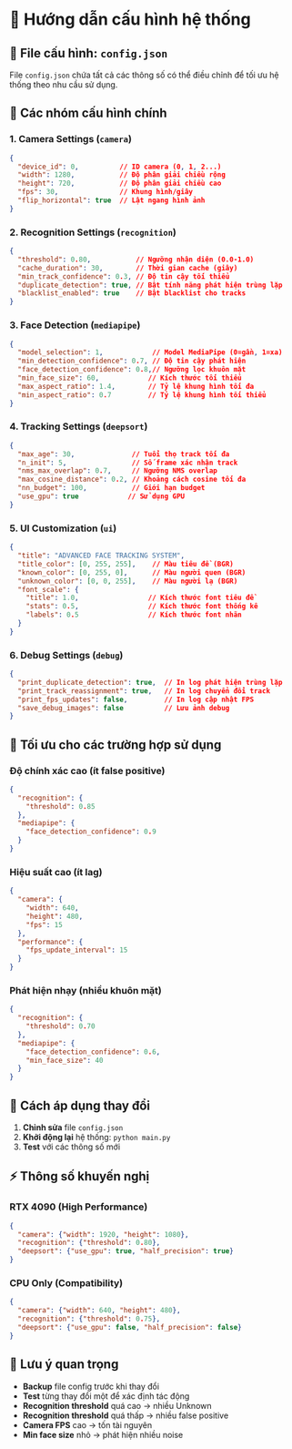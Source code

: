 # 📝 Hướng dẫn cấu hình hệ thống

## 🔧 File cấu hình: `config.json`

File `config.json` chứa tất cả các thông số có thể điều chỉnh để tối ưu hệ thống theo nhu cầu sử dụng.

## 📂 Các nhóm cấu hình chính

### 1. **Camera Settings** (`camera`)
```json
{
  "device_id": 0,          // ID camera (0, 1, 2...)
  "width": 1280,           // Độ phân giải chiều rộng
  "height": 720,           // Độ phân giải chiều cao
  "fps": 30,               // Khung hình/giây
  "flip_horizontal": true  // Lật ngang hình ảnh
}
```

### 2. **Recognition Settings** (`recognition`)
```json
{
  "threshold": 0.80,           // Ngưỡng nhận diện (0.0-1.0)
  "cache_duration": 30,        // Thời gian cache (giây)
  "min_track_confidence": 0.3, // Độ tin cậy tối thiểu
  "duplicate_detection": true, // Bật tính năng phát hiện trùng lặp
  "blacklist_enabled": true    // Bật blacklist cho tracks
}
```

### 3. **Face Detection** (`mediapipe`)
```json
{
  "model_selection": 1,            // Model MediaPipe (0=gần, 1=xa)
  "min_detection_confidence": 0.7, // Độ tin cậy phát hiện
  "face_detection_confidence": 0.8,// Ngưỡng lọc khuôn mặt
  "min_face_size": 60,            // Kích thước tối thiểu
  "max_aspect_ratio": 1.4,        // Tỷ lệ khung hình tối đa
  "min_aspect_ratio": 0.7         // Tỷ lệ khung hình tối thiểu
}
```

### 4. **Tracking Settings** (`deepsort`)
```json
{
  "max_age": 30,              // Tuổi thọ track tối đa
  "n_init": 5,                // Số frame xác nhận track
  "nms_max_overlap": 0.7,     // Ngưỡng NMS overlap
  "max_cosine_distance": 0.2, // Khoảng cách cosine tối đa
  "nn_budget": 100,           // Giới hạn budget
  "use_gpu": true            // Sử dụng GPU
}
```

### 5. **UI Customization** (`ui`)
```json
{
  "title": "ADVANCED FACE TRACKING SYSTEM",
  "title_color": [0, 255, 255],    // Màu tiêu đề (BGR)
  "known_color": [0, 255, 0],      // Màu người quen (BGR)
  "unknown_color": [0, 0, 255],    // Màu người lạ (BGR)
  "font_scale": {
    "title": 1.0,                 // Kích thước font tiêu đề
    "stats": 0.5,                 // Kích thước font thống kê
    "labels": 0.5                 // Kích thước font nhãn
  }
}
```

### 6. **Debug Settings** (`debug`)
```json
{
  "print_duplicate_detection": true,  // In log phát hiện trùng lặp
  "print_track_reassignment": true,   // In log chuyển đổi track
  "print_fps_updates": false,         // In log cập nhật FPS
  "save_debug_images": false          // Lưu ảnh debug
}
```

## 🎯 Tối ưu cho các trường hợp sử dụng

### **Độ chính xác cao** (ít false positive)
```json
{
  "recognition": {
    "threshold": 0.85
  },
  "mediapipe": {
    "face_detection_confidence": 0.9
  }
}
```

### **Hiệu suất cao** (ít lag)
```json
{
  "camera": {
    "width": 640,
    "height": 480,
    "fps": 15
  },
  "performance": {
    "fps_update_interval": 15
  }
}
```

### **Phát hiện nhạy** (nhiều khuôn mặt)
```json
{
  "recognition": {
    "threshold": 0.70
  },
  "mediapipe": {
    "face_detection_confidence": 0.6,
    "min_face_size": 40
  }
}
```

## 🔄 Cách áp dụng thay đổi

1. **Chỉnh sửa** file `config.json`
2. **Khởi động lại** hệ thống: `python main.py`
3. **Test** với các thông số mới

## ⚡ Thông số khuyến nghị

### **RTX 4090 (High Performance)**
```json
{
  "camera": {"width": 1920, "height": 1080},
  "recognition": {"threshold": 0.80},
  "deepsort": {"use_gpu": true, "half_precision": true}
}
```

### **CPU Only (Compatibility)**
```json
{
  "camera": {"width": 640, "height": 480},
  "recognition": {"threshold": 0.75},
  "deepsort": {"use_gpu": false, "half_precision": false}
}
```

## 🚨 Lưu ý quan trọng

- **Backup** file config trước khi thay đổi
- **Test** từng thay đổi một để xác định tác động
- **Recognition threshold** quá cao → nhiều Unknown
- **Recognition threshold** quá thấp → nhiều false positive
- **Camera FPS** cao → tốn tài nguyên
- **Min face size** nhỏ → phát hiện nhiều noise
